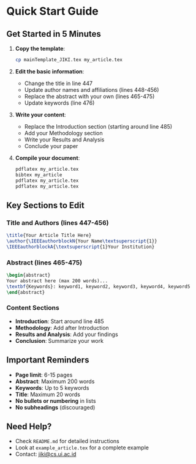 # Quick Start Guide

## Get Started in 5 Minutes

1. **Copy the template**: 
   ```bash
   cp mainTemplate_JIKI.tex my_article.tex
   ```

2. **Edit the basic information**:
   - Change the title in line 447
   - Update author names and affiliations (lines 448-456)
   - Replace the abstract with your own (lines 465-475)
   - Update keywords (line 476)

3. **Write your content**:
   - Replace the Introduction section (starting around line 485)
   - Add your Methodology section
   - Write your Results and Analysis
   - Conclude your paper

4. **Compile your document**:
   ```bash
   pdflatex my_article.tex
   bibtex my_article
   pdflatex my_article.tex
   pdflatex my_article.tex
   ```

## Key Sections to Edit

### Title and Authors (lines 447-456)
```latex
\title{Your Article Title Here}
\author{\IEEEauthorblockN{Your Name\textsuperscript{1}}
\IEEEauthorblockA{\textsuperscript{1}Your Institution}
```

### Abstract (lines 465-475)
```latex
\begin{abstract}
Your abstract here (max 200 words)...
\textbf{Keywords}: keyword1, keyword2, keyword3, keyword4, keyword5
\end{abstract}
```

### Content Sections
- **Introduction**: Start around line 485
- **Methodology**: Add after Introduction
- **Results and Analysis**: Add your findings
- **Conclusion**: Summarize your work

## Important Reminders

- **Page limit**: 6-15 pages
- **Abstract**: Maximum 200 words
- **Keywords**: Up to 5 keywords
- **Title**: Maximum 20 words
- **No bullets or numbering** in lists
- **No subheadings** (discouraged)

## Need Help?

- Check `README.md` for detailed instructions
- Look at `example_article.tex` for a complete example
- Contact: jiki@cs.ui.ac.id 